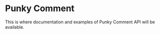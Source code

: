 Punky Comment
=============

This is where documentation and examples of Punky Comment API will be available.